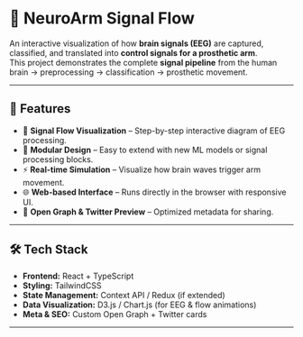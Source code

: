 # 🧠 NeuroArm Signal Flow

An interactive visualization of how **brain signals (EEG)** are captured, classified, and translated into **control signals for a prosthetic arm**.  
This project demonstrates the complete **signal pipeline** from the human brain → preprocessing → classification → prosthetic movement.

---

## 🚀 Features
- 🎯 **Signal Flow Visualization** – Step-by-step interactive diagram of EEG processing.  
- 🧩 **Modular Design** – Easy to extend with new ML models or signal processing blocks.  
- ⚡ **Real-time Simulation** – Visualize how brain waves trigger arm movement.  
- 🌐 **Web-based Interface** – Runs directly in the browser with responsive UI.  
- 🔗 **Open Graph & Twitter Preview** – Optimized metadata for sharing.  

---

## 🛠️ Tech Stack
- **Frontend:** React + TypeScript  
- **Styling:** TailwindCSS  
- **State Management:** Context API / Redux (if extended)  
- **Data Visualization:** D3.js / Chart.js (for EEG & flow animations)  
- **Meta & SEO:** Custom Open Graph + Twitter cards  

---

